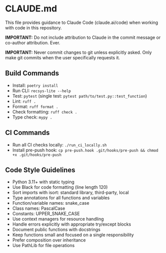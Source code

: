 # CLAUDE.md

This file provides guidance to Claude Code (claude.ai/code) when working with code in this repository.

**IMPORTANT:** Do not include attribution to Claude in the commit message or co-author attribution. Ever.

**IMPORTANT:** Never commit changes to git unless explicitly asked. Only make git commits when the user specifically requests it.

## Build Commands
- Install: `poetry install`
- Run CLI: `recsys-lite --help`
- Test: `pytest` (single test: `pytest path/to/test.py::test_function`)
- Lint: `ruff .`
- Format: `ruff format .`
- Check formatting: `ruff check .`
- Type check: `mypy .`

## CI Commands
- Run all CI checks locally: `./run_ci_locally.sh`
- Install pre-push hook: `cp pre-push.hook .git/hooks/pre-push && chmod +x .git/hooks/pre-push`

## Code Style Guidelines
- Python 3.11+ with static typing
- Use Black for code formatting (line length 120)
- Sort imports with isort: standard library, third-party, local
- Type annotations for all functions and variables
- Function/variable names: snake_case
- Class names: PascalCase
- Constants: UPPER_SNAKE_CASE
- Use context managers for resource handling
- Handle errors explicitly with appropriate try/except blocks
- Document public functions with docstrings
- Keep functions small and focused on a single responsibility
- Prefer composition over inheritance
- Use PathLib for file operations